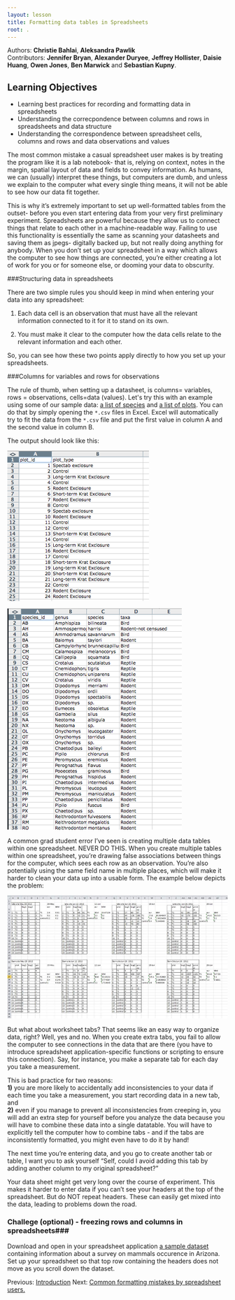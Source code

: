 ```yaml
---
layout: lesson
title: Formatting data tables in Spreadsheets
root: .
---
```


Authors: **Christie Bahlai**, **Aleksandra Pawlik**<br>
Contributors: **Jennifer Bryan**, **Alexander Duryee**, **Jeffrey Hollister**, **Daisie Huang**, **Owen Jones**, 
**Ben Marwick** and **Sebastian Kupny**.

## Learning Objectives
* Learning best practices for recording and formatting data in spreadsheets
* Understanding the correcpondence between columns and rows in spreadsheets and data structure
* Understanding the correspondence between spreadsheet cells, columns and rows and data observations and values


The most common mistake a casual spreadsheet user makes is by treating the program like it is a lab notebook- that is, relying on context, notes in the margin, spatial layout of data and fields to convey information. As humans, we can (usually) interpret these things, but computers are dumb, and unless we explain to the computer what every single thing means, it will not be able to see how our data fit together.

This is why it’s extremely important to set up well-formatted tables from the outset- before you even start entering data from your very first preliminary experiment. Spreadsheets are powerful because they allow us to connect things that relate to each other in a  machine-readable way. Failing to use this functionality is essentially the same as scanning your datasheets and saving them as jpegs- digitally backed up, but not really doing anything for anybody. When you don’t set up your spreadsheet in a way which allows the computer to see how things are connected, you’re either creating a lot of work for you or for someone else, or dooming your data to obscurity.

###Structuring data in spreadsheets

There are two simple rules you should keep in mind when entering your data into any spreadsheet:

1. Each data cell is an observation that must have all the relevant information connected to it for it to stand on its own.

2. You must make it clear to the computer how the data cells relate to the relevant information and each other.

So, you can see how these two points apply directly to how you set up your spreadsheets. 

###Columns for variables and rows for observations

The rule of thumb, when setting up a datasheet, is columns= variables, rows = observations, cells=data (values).
Let's try this with an example using some of our sample data: [a list of species](../../../data/biology/species.csv) and [a list of plots](../../../data/biology/plots.csv). You can do that by simply opening the `*.csv` files in Excel. Excel will automatically try to fit the data from the `*.csv` file and put the first value in column A and the second value in column B. 

The output should look like this:

![Tables in Excel - example 1](fig/excel_tables_example.png)

![Tables in Excel- example 2](fig/excel_tables_example1.png)


A common grad student error I’ve seen is creating multiple data tables within one spreadsheet. NEVER DO THIS. When you create multiple tables within one spreadsheet, you’re drawing false associations between things for the computer, which sees each row as an observation. You’re also potentially using the same field name in multiple places, which will make it harder to clean your data up into a usable form. The example below depicts the problem:

![Classic spreadsheet mistake](fig/2_datasheet_example.jpg)


But what about worksheet tabs? That seems like an easy way to organize data, right? Well, yes and no. When you create extra tabs, you fail to allow the computer to see connections in the data that are there (you have to introduce spreadsheet application-specific functions or scripting to ensure this connection). Say, for instance, you make a separate tab for each day you take a measurement.

This is bad practice for two reasons:   
**1)** you are more likely to accidentally add inconsistencies to your data if each time you take a measurement, you start recording data in a new tab, and   
**2)** even if you manage to prevent all inconsistencies from creeping in, you will add an extra step for yourself before you analyze the data because you will have to combine these data into a single datatable. You will have to explicitly tell the computer how to combine tabs - and if the tabs are inconsistently formatted, you might even have to do it by hand!

The next time you’re entering data, and you go to create another tab or table, I want you to ask yourself “Self, could I avoid adding this tab by adding another column to my original spreadsheet?”

Your data sheet might get very long over the course of experiment. This makes it harder to enter data if you can’t see your headers at the top of the spreadsheet. But do NOT repeat headers. These can easily get mixed into the data, leading to problems down the road.

### Challege (optional) - freezing rows and columns in spreadsheets###

Download and open in your spreadsheet application [a sample dataset](../../../data/biology/surveys.csv) containing information about a survey on mammals occurence in Arizona. Set up your spreadsheet so that top row containing the headers does not move as you scroll down the dataset.

Previous: [Introduction](00-intro.md)  Next: [Common formatting mistakes by spreadsheet users.](02-common-mistakes.md)
